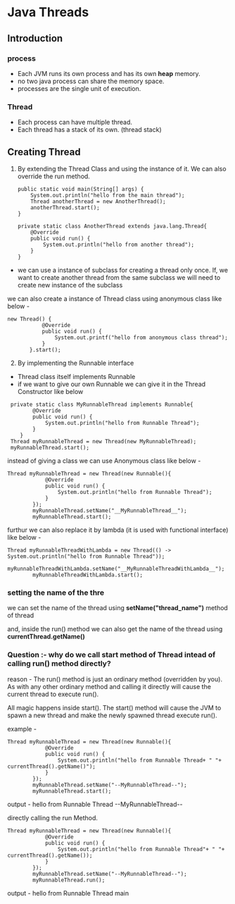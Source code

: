 # Java Threads
## Introduction
### process
- Each JVM runs its own process and has its own **heap** memory.
- no two java process can share the memory space.
- processes are the single unit of execution.

### Thread
- Each process can have multiple thread.
- Each thread has a stack of its own. (thread stack)

## Creating Thread

1. By extending the Thread Class and using the instance of it. We can also override the run method. 
	
	```
	public static void main(String[] args) {
        System.out.println("hello from the main thread");
        Thread anotherThread = new AnotherThread();
        anotherThread.start();
    }

    private static class AnotherThread extends java.lang.Thread{
        @Override
        public void run() {
            System.out.println("hello from another thread");
        }
    }
    ```

 * we can use a instance of subclass for creating a thread only once. If, we want to create another thread from the same subclass we will need to create new instance of the subclass
 
 we can also create a instance of Thread class using anonymous class
 like below - 
 
 ```
 new Thread() {
            @Override
            public void run() {
                System.out.printf("hello from anonymous class thread");
            }
        }.start();
   ```

2. By implementing the Runnable interface
 * Thread class itself implements Runnable
 * if we want to give our own Runnable we can give it in the Thread Constructor like below

```
 private static class MyRunnableThread implements Runnable{
        @Override
        public void run() {
            System.out.println("hello from Runnable Thread");
        }
    }
 Thread myRunnableThread = new Thread(new MyRunnableThread);
 myRunnableThread.start();
```
instead of giving a class we can use
Anonymous class like below -  

```
Thread myRunnableThread = new Thread(new Runnable(){
            @Override
            public void run() {
                System.out.println("hello from Runnable Thread");
            }
        });
        myRunnableThread.setName("__MyRunnableThread__");
        myRunnableThread.start();
```
furthur we can also replace it by 
lambda (it is used with functional interface) like below - 

```
Thread myRunnableThreadWithLambda = new Thread(() -> System.out.println("hello from Runnable Thread"));
        myRunnableThreadWithLambda.setName("__MyRunnableThreadWithLambda__");
        myRunnableThreadWithLambda.start();
```

### setting the name of the thre
we can set the name of the thread using 
**setName("thread_name")** method of thread

and, inside the run() method we can also get the name of the thread using 
**currentThread.getName()**

### Question :- why do we call start method of Thread intead of calling run() method directly?

reason - The run() method is just an ordinary method (overridden by you). As with any other ordinary method and calling it directly will cause the current thread to execute run().

All magic happens inside start(). The start() method will cause the JVM to spawn a new thread and make the newly spawned thread execute run().

example - 

```
Thread myRunnableThread = new Thread(new Runnable(){
            @Override
            public void run() {
                System.out.println("hello from Runnable Thread+ " "+ currentThread().getName()");
            }
        });
        myRunnableThread.setName("--MyRunnableThread--");
        myRunnableThread.start();
```
output - hello from Runnable Thread --MyRunnableThread--

directly calling the run Method.

```
Thread myRunnableThread = new Thread(new Runnable(){
            @Override
            public void run() {
                System.out.println("hello from Runnable Thread"+ " "+ currentThread().getName());
            }
        });
        myRunnableThread.setName("--MyRunnableThread--");
        myRunnableThread.run();
```
output - hello from Runnable Thread main        